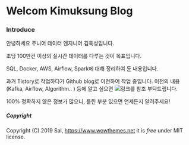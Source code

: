 # Welcom Kimuksung Blog

### Introduce
안녕하세요
주니어 데이터 엔지니어 김욱성입니다.

초당 100만건 이상의 실시간 데이터를 다루는 것이 목표입니다.

SQL, Docker, AWS, Airflow, Spark에 대해 정리하여 둔 내용입니다.

과거 Tistory로 작업하다가 Github blog로 이전하여 작업 중입니다.
이전의 내용(Kafka, Airflow, Algorithm.. ) 등에 알고 싶으면 ![링크](https://dortmoot.tistory.com/)를 참조 부탁드립니다.

100% 정확하지 않은 정보가 많으니, 틀린 부분 있으면 언제든지 알려주세요!

##### Copyright
Copyright (C) 2019 Sal, https://www.wowthemes.net
it is *free* under MIT license. 
